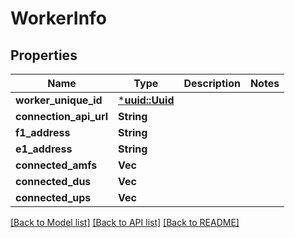 # WorkerInfo

## Properties
Name | Type | Description | Notes
------------ | ------------- | ------------- | -------------
**worker_unique_id** | [***uuid::Uuid**](UUID.md) |  | 
**connection_api_url** | **String** |  | 
**f1_address** | **String** |  | 
**e1_address** | **String** |  | 
**connected_amfs** | **Vec<String>** |  | 
**connected_dus** | **Vec<String>** |  | 
**connected_ups** | **Vec<String>** |  | 

[[Back to Model list]](../README.md#documentation-for-models) [[Back to API list]](../README.md#documentation-for-api-endpoints) [[Back to README]](../README.md)


